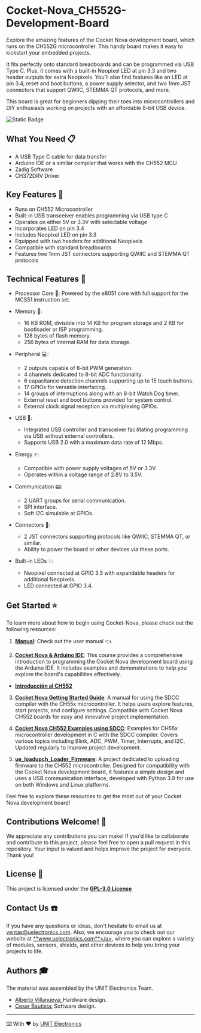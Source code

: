 # Cocket-Nova_CH552G-Development-Board
Explore the amazing features of the Cocket Nova development board, which runs on the CH552G microcontroller. This handy board makes it easy to kickstart your embedded projects.

It fits perfectly onto standard breadboards and can be programmed via USB Type C. Plus, it comes with a built-in Neopixel LED at pin 3.3 and two header outputs for extra Neopixels. You'll also find features like an LED at pin 3.4, reset and boot buttons, a power supply selector, and two 1mm JST connectors that support QWIIC, STEMMA QT protocols, and more.

This board is great for beginners dipping their toes into microcontrollers and DIY enthusiasts working on projects with an affordable 8-bit USB device.

![Static Badge](https://img.shields.io/badge/1.2-blue?style=plastic&label=Version)
## What You Need 📋

- A USB Type C cable for data transfer
- Arduino IDE or a similar compiler that works with the CH552 MCU
- Zadig Software
- CH372DRV Driver

## Key Features 📝

- Runs on CH552 Microcontroller
- Built-in USB transceiver enables programming via USB type C
- Operates on either 5V or 3.3V with selectable voltage
- Incorporates LED on pin 3.4
- Includes Neopixel LED on pin 3.3
- Equipped with two headers for additional Neopixels
- Compatible with standard breadboards
- Features two 1mm JST connectors supporting QWIIC and STEMMA QT protocols

## Technical Features 🚀

- Processor Core 💾: Powered by the e8051 core with full support for the MCS51 instruction set.

- Memory 🧠:
  - 16 KB ROM, divisible into 14 KB for program storage and 2 KB for bootloader or ISP programming.
  - 128 bytes of flash memory.
  - 256 bytes of internal RAM for data storage. 

- Peripheral 💻:
  - 2 outputs capable of 8-bit PWM generation.
  - 4 channels dedicated to 8-bit ADC functionality.
  - 6 capacitance detection channels supporting up to 15 touch buttons.
  - 17 GPIOs for versatile interfacing.
  - 14 groups of interruptions along with an 8-bit Watch Dog timer.
  - External reset and boot buttons provided for system control.
  - External clock signal reception via multiplexing GPIOs.
   
- USB 🔌:
  - Integrated USB controller and transceiver facilitating programming via USB without external controllers.
  - Supports USB 2.0 with a maximum data rate of 12 Mbps.
  
- Energy ⚡:
  - Compatible with power supply voltages of 5V or 3.3V.
  - Operates within a voltage range of 2.8V to 3.5V.
  
- Communication 📟:
  - 2 UART groups for serial communication.
  - SPI interface.
  - Soft I2C simulable at GPIOs.
  
- Connectors 🔧:
  - 2 JST connectors supporting protocols like QWIIC, STEMMA QT, or similar.
  - Ability to power the board or other devices via these ports.

- Built-in LEDs 💡:
  - Neopixel connected at GPIO 3.3 with expandable headers for additional Neopixels.
  - LED connected at GPIO 3.4.


## Get Started ⭐

To learn more about how to begin using Cocket-Nova, please check out the following resources:

1. **[Manual](link)**: Check out the user manual 👈.

2.  **[Cocket Nova & Arduino IDE](https://unit-electronics.github.io/CH552_Curso_introductorio/)**: This course provides a comprehensive introduction to programming the Cocket Nova development board using the Arduino IDE. It includes examples and demonstrations to help you explore the board's capabilities effectively.

- **[Introducción al CH552](https://github.com/UNIT-Electronics/CH552_Curso_introductorio?tab=readme-ov-file)**

3. **[Cocket Nova Getting Started Guide](https://github.com/UNIT-Electronics/CH55x_SDCC_Doc)**: A manual for using the SDCC compiler with the CH55x microcontroller. It helps users explore features, start projects, and configure settings. Compatible with Cocket Nova CH552 boards for easy and innovative project implementation.

4. **[Cocket Nova CH552 Examples using SDCC](https://github.com/UNIT-Electronics/CH55x_SDCC_Examples)**: Examples for CH55x microcontroller development in C with the SDCC compiler. Covers various topics including Blink, ADC, PWM, Timer, Interrupts, and I2C. Updated regularly to improve project development.

5. **[ue_loadupch_Loader_Firmware](https://github.com/UNIT-Electronics/ue_loadupch_Loader_Firmware)**: A project dedicated to uploading firmware to the CH552 microcontroller. Designed for compatibility with the Cocket Nova development board, it features a simple design and uses a USB communication interface, developed with Python 3.9 for use on both Windows and Linux platforms.

Feel free to explore these resources to get the most out of your Cocket Nova development board!


## Contributions Welcome! 🙌

We appreciate any contributions you can make! If you'd like to collaborate and contribute to this project, please feel free to open a pull request in this repository. Your input is valued and helps improve the project for everyone. Thank you!

## License 📜

This project is licensed under the <a href="https://www.gnu.org/licenses/gpl-3.0.html">**GPL-3.0 License** </a>

## Contact Us ☎️

If you have any questions or ideas, don't hesitate to email us at ventas@uelectronics.com. Also, we encourage you to check out our website at <a href="www.uelectronics.com">**www.uelectronics.com**</a>, where you can explore a variety of modules, sensors, shields, and other devices to help you bring your projects to life.

## Authors 🎓

The material was assembled by the UNIT Electronics Team.

- <a href="https://github.com/AlbertoVillanuevaEsquivel">Alberto Villanueva: </a> Hardware design.
- <a href="https://github.com/Cesarbautista10">Cesar Bautista:</a> Software design.

<hr>

⌨️ With ❤️ by <a href="www.uelectronics.com">UNIT Electronics </a>